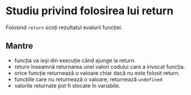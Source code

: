 # Studiu privind folosirea lui return

Folosind `return` scoți rezultatul evalurii funcției.

## Mantre
- funcția va ieși din execuție când ajunge la return.
- return înseamnă returnarea unei valori codului care a invocat funcția.
- orice funcție returnează o valoare chiar dacă nu este folosit return.
- funcțiile care nu returnează o valoare, returnează `undefined`
- valorile returnate pot fi stocate în variabile.
